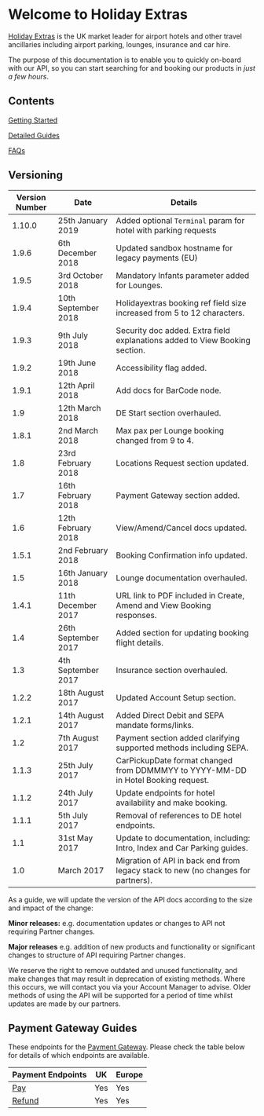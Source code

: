 # Welcome to Holiday Extras

[Holiday Extras](http://www.holidayextras.co.uk/) is the UK market leader for airport hotels and other travel ancillaries including airport parking, lounges, insurance and car hire.

The purpose of this documentation is to enable you to quickly on-board with our API, so you can start searching for and booking our products in *just a few hours*.

## Contents

[Getting Started](intro)

[Detailed Guides](hxapi/)

[FAQs](/faq)


## Versioning

|Version Number|Date|Details|
|--------------|----|-------|
| 1.10.0 | 25th January 2019 | Added optional `Terminal` param for hotel with parking requests |
|1.9.6 | 6th December 2018 | Updated sandbox hostname for legacy payments (EU) |
|1.9.5 | 3rd October 2018 | Mandatory Infants parameter added for Lounges.|
|1.9.4 | 10th September 2018 | Holidayextras booking ref field size increased from 5 to 12 characters.|
|1.9.3 | 9th July 2018 | Security doc added. Extra field explanations added to View Booking section.|
|1.9.2 | 19th June 2018 | Accessibility flag added.|
|1.9.1 | 12th April 2018 | Add docs for BarCode node.|
|1.9 | 12th March 2018 | DE Start section overhauled.|
|1.8.1 | 2nd March 2018 | Max pax per Lounge booking changed from 9 to 4.|
|1.8 | 23rd February 2018 | Locations Request section updated.|
|1.7 | 16th February 2018 | Payment Gateway section added.|
|1.6 | 12th February 2018 | View/Amend/Cancel docs updated.|
|1.5.1 | 2nd February 2018 | Booking Confirmation info updated.|
|1.5 | 16th January 2018 | Lounge documentation overhauled.|
|1.4.1 | 11th December 2017 | URL link to PDF included in Create, Amend and View Booking responses.|
|1.4 | 26th September 2017 | Added section for updating booking flight details.|
|1.3 | 4th September 2017 | Insurance section overhauled.|
|1.2.2         | 18th August 2017 | Updated Account Setup section.|
|1.2.1         | 14th August 2017 | Added Direct Debit and SEPA mandate forms/links.|
|1.2           | 7th August 2017 | Payment section added clarifying supported methods including SEPA.|
|1.1.3         | 25th July 2017 | CarPickupDate format changed from DDMMMYY to YYYY-MM-DD in Hotel Booking request. |
|1.1.2         | 24th July 2017 | Update endpoints for hotel availability and make booking.|
|1.1.1         |5th July 2017| Removal of references to DE hotel endpoints.|
|1.1           |31st May 2017| Update to documentation, including: Intro, Index and Car Parking guides.|
|1.0           |March 2017| Migration of API in back end from legacy stack to new (no changes for partners).|

As a guide, we will update the version of the API docs according to the size and impact of the change:

__Minor releases:__
e.g. documentation updates or changes to API not requiring Partner changes.

__Major releases__
e.g. addition of new products and functionality or significant changes to structure of API requiring Partner changes.

We reserve the right to remove outdated and unused functionality, and make changes that may result in deprecation of existing methods. Where this occurs, we will contact you via your Account Manager to advise. Older methods of using the API will be supported for a period of time whilst updates are made by our partners.


## Payment Gateway Guides

These endpoints for the [Payment Gateway](/payment-gateway). Please check the table below for details of which endpoints are available.

|Payment Endpoints|UK|Europe|
|-----------------|--|------|
|[Pay](/payment-gateway/pay)|Yes|Yes|
|[Refund](/payment-gateway/refund)|Yes|Yes|
